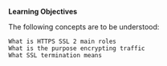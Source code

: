 **Learning Objectives**

The following concepts are to be understood:

    What is HTTPS SSL 2 main roles
    What is the purpose encrypting traffic
    What SSL termination means
